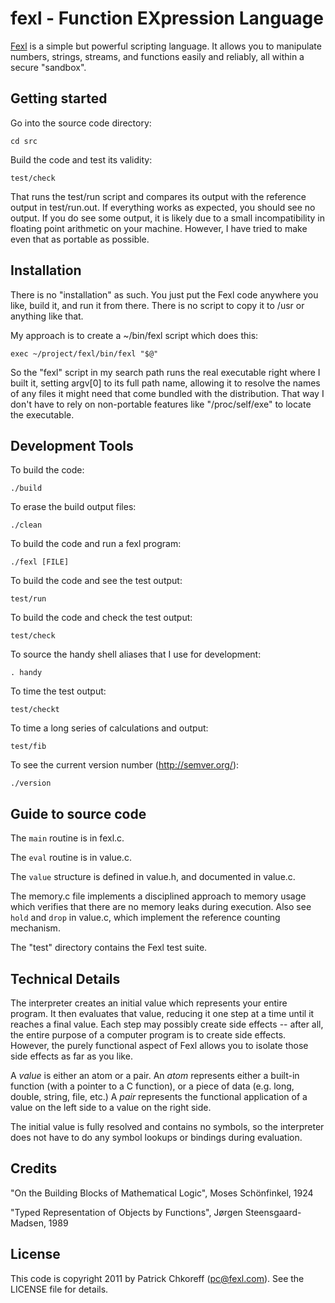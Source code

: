 fexl - Function EXpression Language
===================================

[Fexl](http://fexl.com) is a simple but powerful scripting language.  It allows
you to manipulate numbers, strings, streams, and functions easily and reliably,
all within a secure "sandbox".

Getting started
---------------

Go into the source code directory:

	cd src

Build the code and test its validity:

	test/check

That runs the test/run script and compares its output with the reference output
in test/run.out.  If everything works as expected, you should see no output.
If you do see some output, it is likely due to a small incompatibility in
floating point arithmetic on your machine.  However, I have tried to make even
that as portable as possible.

Installation
------------

There is no "installation" as such.  You just put the Fexl code anywhere you
like, build it, and run it from there.  There is no script to copy it to /usr
or anything like that.

My approach is to create a ~/bin/fexl script which does this:

	exec ~/project/fexl/bin/fexl "$@"

So the "fexl" script in my search path runs the real executable right where I
built it, setting argv[0] to its full path name, allowing it to resolve the
names of any files it might need that come bundled with the distribution.  That
way I don't have to rely on non-portable features like "/proc/self/exe" to
locate the executable.

Development Tools
-----------------

To build the code:

	./build

To erase the build output files:

	./clean

To build the code and run a fexl program:

	./fexl [FILE]

To build the code and see the test output:

	test/run

To build the code and check the test output:

	test/check

To source the handy shell aliases that I use for development:

	. handy

To time the test output:

	test/checkt

To time a long series of calculations and output:

	test/fib

To see the current version number (http://semver.org/):

	./version

Guide to source code
--------------------

The `main` routine is in fexl.c.

The `eval` routine is in value.c.

The `value` structure is defined in value.h, and documented in value.c.

The memory.c file implements a disciplined approach to memory usage which
verifies that there are no memory leaks during execution.  Also see `hold`
and `drop` in value.c, which implement the reference counting mechanism.

The "test" directory contains the Fexl test suite.

Technical Details
-----------------

The interpreter creates an initial value which represents your entire program.
It then evaluates that value, reducing it one step at a time until it reaches a
final value.  Each step may possibly create side effects -- after all, the
entire purpose of a computer program is to create side effects.  However, the
purely functional aspect of Fexl allows you to isolate those side effects as
far as you like.

A *value* is either an atom or a pair.  An *atom* represents either a built-in
function (with a pointer to a C function), or a piece of data (e.g. long,
double, string, file, etc.)  A *pair* represents the functional application of
a value on the left side to a value on the right side.

The initial value is fully resolved and contains no symbols, so the interpreter
does not have to do any symbol lookups or bindings during evaluation.

Credits
-------

"On the Building Blocks of Mathematical Logic", Moses Schönfinkel, 1924

"Typed Representation of Objects by Functions", Jørgen Steensgaard-Madsen, 1989

License
-------
This code is copyright 2011 by Patrick Chkoreff (pc@fexl.com).
See the LICENSE file for details.
